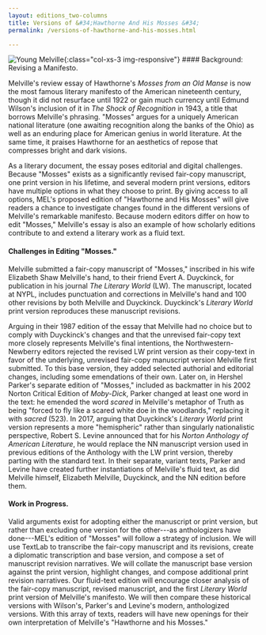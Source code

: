 ```yaml
---
layout: editions_two-columns
title: Versions of &#34;Hawthorne And His Mosses &#34;
permalink: /versions-of-hawthorne-and-his-mosses.html

---
```






![Young Melville](/images/biography_young_melville.jpg){:class="col-xs-3 img-responsive"} #### Background: Revising a Manifesto.

Melville's review essay of Hawthorne's *Mosses from an Old Manse* is now
the most famous literary manifesto of the American nineteenth century,
though it did not resurface until 1922 or gain much currency until
Edmund Wilson's inclusion of it in *The Shock of Recognition* in 1943, a
title that borrows Melville's phrasing. "Mosses" argues for a uniquely
American national literature (one awaiting recognition along the banks
of the Ohio) as well as an enduring place for American genius in world
literature. At the same time, it praises Hawthorne for an aesthetics of
repose that compresses bright and dark visions.

As a literary document, the essay poses editorial and digital
challenges. Because "Mosses" exists as a significantly revised fair-copy
manuscript, one print version in his lifetime, and several modern print
versions, editors have multiple options in what they choose to print. By
giving access to all options, MEL's proposed edition of "Hawthorne and
His Mosses" will give readers a chance to investigate changes found in
the different versions of Melville's remarkable manifesto. Because
modern editors differ on how to edit "Mosses," Melville's essay is also
an example of how scholarly editions contribute to and extend a literary
work as a fluid text.

#### Challenges in Editing "Mosses."

Melville submitted a fair-copy manuscript of "Mosses," inscribed in his
wife Elizabeth Shaw Melville's hand, to their friend Evert A. Duyckinck,
for publication in his journal *The Literary World* (LW). The
manuscript, located at NYPL, includes punctuation and corrections in
Melville's hand and 100 other revisions by both Melville and Duyckinck.
Duyckinck's *Literary World* print version reproduces these manuscript
revisions.

Arguing in their 1987 edition of the essay that Melville had no choice
but to comply with Duyckinck's changes and that the unrevised fair-copy
text more closely represents Melville's final intentions, the
Northwestern-Newberry editors rejected the revised LW print version as
their copy-text in favor of the underlying, unrevised fair-copy
manuscript version Melville first submitted. To this base version, they
added selected authorial and editorial changes, including some
emendations of their own. Later on, in Hershel Parker's separate edition
of "Mosses," included as backmatter in his 2002 Norton Critical Edition
of *Moby-Dick*, Parker changed at least one word in the text: he emended
the word *scared* in Melville's metaphor of Truth as being "forced to
fly like a scared white doe in the woodlands," replacing it with
*sacred* (523). In 2017, arguing that Duyckinck's *Literary World* print
version represents a more "hemispheric" rather than singularly
nationalistic perspective, Robert S. Levine announced that for his
*Norton Anthology of American Literature*, he would replace the NN
manuscript version used in previous editions of the Anthology with the
LW print version, thereby parting with the standard text. In their
separate, variant texts, Parker and Levine have created further
instantiations of Melville's fluid text, as did Melville himself,
Elizabeth Melville, Duyckinck, and the NN edition before them.

#### Work in Progress.

Valid arguments exist for adopting either the manuscript or print
version, but rather than excluding one version for the other---as
anthologizers have done---MEL's edition of "Mosses" will follow a
strategy of inclusion. We will use TextLab to transcribe the fair-copy
manuscript and its revisions, create a diplomatic transcription and base version, and compose a set of manuscript revision narratives. We
will collate the manuscript base version against the print version,
highlight changes, and compose additional print revision narratives. Our
fluid-text edition will encourage closer analysis of the fair-copy manuscript,
revised manuscript, and the first *Literary World* print version of
Melville's manifesto. We will then compare these historical versions
with Wilson's, Parker's and Levine's modern, anthologized versions. With this
array of texts, readers will have new openings for their own
interpretation of Melville's "Hawthorne and his Mosses."
